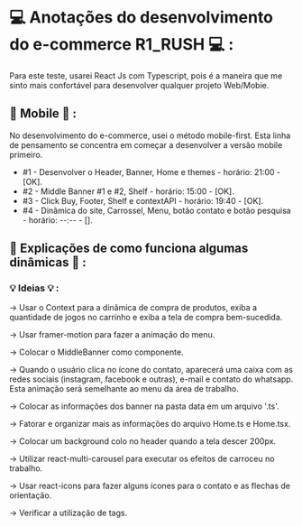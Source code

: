 # :computer: Anotações do desenvolvimento do e-commerce R1_RUSH :computer: :

Para este teste, usarei React Js com Typescript, pois é a maneira que me sinto mais confortável para desenvolver qualquer projeto Web/Mobie.

## :iphone: Mobile :iphone: :

No desenvolvimento do e-commerce, usei o método mobile-first. Esta linha de pensamento se concentra em começar a desenvolver a versão mobile primeiro. 

* #1 - Desenvolver o Header, Banner, Home e themes - horário: 21:00 - [OK].
* #2 - Middle Banner #1 e #2, Shelf - horário: 15:00 - [OK].
* #3 - Click Buy, Footer, Shelf e contextAPI - horário: 19:40 - [OK].
* #4 - Dinâmica do site, Carrossel, Menu, botão contato e botão pesquisa - horário: --:-- - [].

## :mega: Explicações de como funciona algumas dinâmicas :mega: :



### :bulb: Ideias :bulb: : 

-> Usar o Context para a dinâmica de compra de produtos, exiba a quantidade de jogos no carrinho e exiba a tela de compra bem-sucedida.

-> Usar framer-motion para fazer a animação do menu.

-> Colocar o MiddleBanner como componente.

-> Quando o usuário clica no ícone do contato, aparecerá uma caixa com as redes sociais (instagram, facebook e outras), e-mail e contato do whatsapp. Esta animação será semelhante ao menu da área de trabalho.

-> Colocar as informações dos banner na pasta data em um arquivo '.ts'.

-> Fatorar e organizar mais as informações do arquivo Home.ts e Home.tsx.

-> Colocar um background colo no header quando a tela descer 200px.

-> Utilizar react-multi-carousel para executar os efeitos de carroceu no trabalho.

-> Usar react-icons para fazer alguns ícones para o contato e as flechas de orientação.

-> Verificar a utilização de tags.